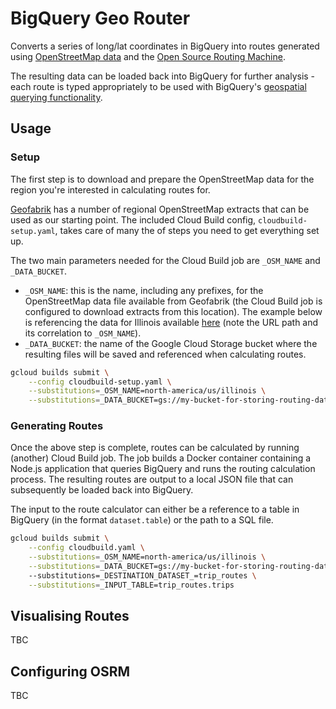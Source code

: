 # BigQuery Geo Router

Converts a series of long/lat coordinates in BigQuery into routes generated using [OpenStreetMap data](https://www.openstreetmap.org/) and the [Open Source Routing Machine](http://project-osrm.org/).

The resulting data can be loaded back into BigQuery for further analysis - each route is typed appropriately to be used with BigQuery's [geospatial querying functionality](https://cloud.google.com/bigquery/docs/reference/standard-sql/geography_functions). 

## Usage

### Setup

The first step is to download and prepare the OpenStreetMap data for the region you're interested in calculating routes for.

[Geofabrik](https://download.geofabrik.de/) has a number of regional OpenStreetMap extracts that can be used as our starting point. The included Cloud Build config, `cloudbuild-setup.yaml`, takes care of many the of steps you need to get everything set up.

The two main parameters needed for the Cloud Build job are `_OSM_NAME` and `_DATA_BUCKET`.

- `_OSM_NAME`: this is the name, including any prefixes, for the OpenStreetMap data file available from Geofabrik (the Cloud Build job is configured to download extracts from this location). The example below is referencing the data for Illinois available [here](https://download.geofabrik.de/north-america/us/illinois.html) (note the URL path and its correlation to `_OSM_NAME`).
- `_DATA_BUCKET`: the name of the Google Cloud Storage bucket where the resulting files will be saved and referenced when calculating routes.


```bash
gcloud builds submit \
    --config cloudbuild-setup.yaml \
    --substitutions=_OSM_NAME=north-america/us/illinois \
    --substitutions=_DATA_BUCKET=gs://my-bucket-for-storing-routing-data
```

### Generating Routes

Once the above step is complete, routes can be calculated by running (another) Cloud Build job. The job builds a Docker container containing a Node.js application that queries BigQuery and runs the routing calculation process. The resulting routes are output to a local JSON file that can subsequently be loaded back into BigQuery.

The input to the route calculator can either be a reference to a table in BigQuery (in the format `dataset.table`) or the path to a SQL file.

```bash
gcloud builds submit \
    --config cloudbuild.yaml \
    --substitutions=_OSM_NAME=north-america/us/illinois \
    --substitutions=_DATA_BUCKET=gs://my-bucket-for-storing-routing-data
    --substitutions=_DESTINATION_DATASET_=trip_routes \
    --substitutions=_INPUT_TABLE=trip_routes.trips
```

## Visualising Routes

TBC

## Configuring OSRM

TBC